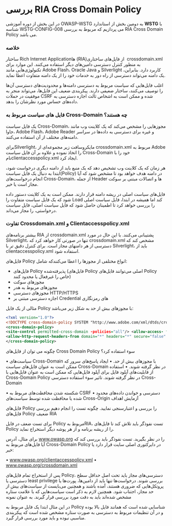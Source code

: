 # بررسی RIA Cross Domain Policy

در این بخش از دوره آموزشی OWASP-WSTG به دومین بخش از استاندارد **WSTG** با شناسه WSTG-CONFIG-008 می پردازیم که مربوط به بررسی RIA Cross Domain Policy می باشد.
### خلاصه

ساختار Rich Internet Applicationها (RIA)‏ از فایل‌های ساختاری crossdomain.xml به منظور کنترل دسترسی دامین‌های دیگر استفاده می‌کنند. این موارد برای تکنولوژی‌هایی مانند Adobe Flash، Oracle Java و Silverlight کاربرد دارد. بنابراین، یک دامنه می‌تواند دسترسی از راه دور به خدمات خود را از یک دامنه متفاوت اعطا نماید.

اغلب فایل‌هایی که سیاست مربوط به دسترسی دامنه‌ها و محدودیت‌های دسترسی آن‌ها را توصیف می‌کنند، ساختار ضعیفی دارند. پیکربندی ضعیف این فایل‌ها، می‌تواند منجر به موفقیت در حملات CSRF شده و ممکن است به اشخاص ثالث اجازه دسترسی به داده‌های حساس مورد نظرشان را بدهد.
### فایل های سیاست مربوط به Cross-Domain چه هستند؟

یک فایل سیاست Cross-Domain، مجوزهایی را مشخص می‌کند که یک کلاینت وب مانند جاوا، Adobe Flash، Adobe Reader و غیره برای دسترسی به داده‌ها در سراسر دامنه‌های مختلف از آن استفاده می‌کنند.

برایSilverlight، مایکروسافت زیر مجموعه‌ای از crossdomain.xml مربوط به Adobe را اتخاذ نموده و علاوه بر آن فایل سیاست Cross-Domain خود را با نامclientaccesspolicy.xml ایجاد کرد.

هر زمان که یک کلاینت وب تشخیص دهد که یک منبع باید از دامنه دیگری درخواست شود، ابتدا به دنبال یک فایل سیاست(Policy) در دامنه هدف خواهد بود تا مشخص شود که آیا انجام درخواست‌های Cross-Domain، از جمله Header ها و اتصالات مبتنی بر سوکت مجاز است یا خیر.

فایل‌های سیاست اصلی در ریشه دامنه قرار دارند. ممکن است به یک کلاینت دستور داده شود که یک فایل سیاست متفاوت را Load کند اما همیشه در ابتدا، فایل سیاست اصلی را بررسی خواهد کرد تا اطمینان حاصل شود که فایل سیاست اصلی، فایل سیاست درخواستی، را مجاز می‌داند.
### تفاوت Crossdomain.xml و Clientaccesspolicy.xml

بیشتر برنامه‌های RIA از crossdomain.xml پشتیبانی می‌کنند. با این حال در مورد Silverlight، تنها در صورتی کار خواهد کرد که crossdomain.xml مشخص کند که دسترسی از هر دامنهای مجاز است. برای کنترل دقیق تر با Silverlight، باید از clientaccesspolicy.xml استفاده شود.

فایل‌های Policy انواع مختلفی از مجوزها را اعطا می‌کنندکه شامل:

* فایل‌های Policy پذیرفته‌شده (‏فایل‌های Policy اصلی می‌توانند فایل‌های Policy خاص را غیرفعال یا محدود کنند)
* مجوزهای سوکت
* مجوزهای مربوط به هدر
* مجوزهای دسترسی HTTP/HTTPS
* اجازه دسترسی مبتنی بر Credential های رمزنگاری

مثالی از یک فایل Policy با مجوزهای بیش از حد به شکل زیر می‌باشد:
```xml
<?xml version="1.0"?>
<!DOCTYPE cross-domain-policy SYSTEM "http://www.adobe.com/xml/dtds/cross-domain -policy.dtd">
<cross-domain-policy>
<site-control permitted-cross-domain -policies="all"/> <allow-access- from domain="*" secure="false" />
<allow-http-request-headers-from domain="*" headers="*" secure="false" />
</cross-domain-policy>
```
چگونه می توان از فایل‌های Cross Domain Policy سوء استفاده کرد؟

• سیاست‌های Cross-Domain با مجوزهای بیش از حد.
• ایجاد پاسخ‌های سرور که ممکن است به عنوان فایل‌های سیاست Cross-Domain در نظر گرفته شوند.
• استفاده از قابلیت‌های آپلود فایل برای آپلود فایل‌هایی که ممکن است به عنوان فایل‌هایی با Cross-Domain Policy در نظر گرفته شوند.
تاثیر سوء استفاده دسترسی Cross-Domain

• شکسته شدن محافظت‌های مربوط به CSRF
• دسترسی و خواندن داده‌های محدود شده یا محافظت شده توسط سیاست‌های Cross-Origin
آزمایش اهداف

فایل‌های Policy را بررسی و اعتبارسنجی نمایید.
چگونه تست را انجام دهیم
بررسی فایل‌های Policy ضعیف RIA

برای تست ضعف در فایل Policy مربوط بهRIA، تست نفوذگر باید تلاش کند تا فایل‌های Policy را از ریشه برنامه و از هر پوشه دیگر استخراج نماید.

برای مثال، آدرس www.owasp.org را در نظر بگیرید. تست نفوذگر باید بررسی کند که آیا فایل‌های مربوط به Cross-Domain Policy در دایرکتوری اصلی سایت قرار دارد یا خیر:

• www.owasp.org/clientaccesspolicy.xml
• www.owasp.org/crossdomain.xml

پس از استخراج تمام فایل‌های Policy، دسترسی‌های مجاز باید تحت اصل حداقل سطح دسترسی یا least privilege بررسی شوند. درخواست‌ها تنها باید از دامین‌ها، پورت‌ها یا پروتکل‌هایی که ضروری هستند، آمده باشند و همچنین می‌بایست از سیاست‌های بیش از حد مجاز، اجتناب شود. همچنین لازم به ذکر است سیاست‌هایی که با علامت ستاره مشخص شده‌اند باید به دقت مورد بررسی قرار گیرند.
به عنوان نمونه

در این مثال ابتدا یک فایل مربوط به Policy شناسایی شده است که همانند فایل بالا بوده و در آن تنظیمات مربوط به دسترسی به صورت ستاره مشخص شده است که پیکربندی مناسبی نبوده و باید مورد بررسی قرار گیرد.
